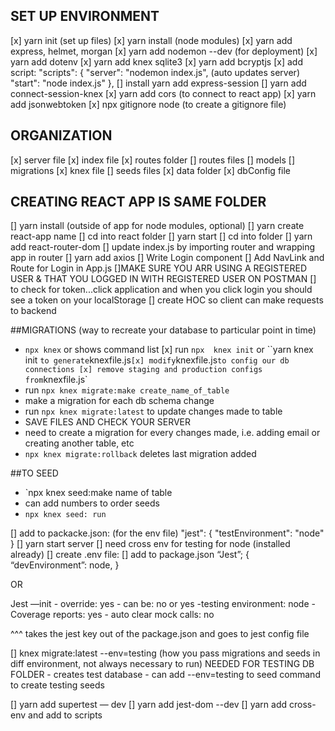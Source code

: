 ## SET UP ENVIRONMENT
[x] yarn init (set up files)
[x] yarn install (node modules)
[x] yarn add express, helmet, morgan 
[x] yarn add nodemon --dev (for deployment)
[x] yarn add dotenv
[x] yarn add knex sqlite3
[x] yarn add bcryptjs
[x] add script: 
 "scripts": {
    "server": "nodemon index.js", (auto updates server)
    "start": "node index.js"
  },
[] install yarn add express-session
[] yarn add connect-session-knex
[x] yarn add cors (to connect to react app)
[x] yarn add jsonwebtoken
[x] npx gitignore node (to create a gitignore file)

## ORGANIZATION
[x] server file 
[x] index file 
[x] routes folder
    [] routes files
    [] models
[] migrations
[x] knex file
[] seeds files 
[x] data folder
[x] dbConfig file 

## CREATING REACT APP IS SAME FOLDER
[] yarn install (outside of app for node modules, optional)
[] yarn create react-app name
    [] cd into react folder
    [] yarn start 
[] cd into folder 
[] yarn add react-router-dom
[] update index.js by importing router and wrapping app in router 
[] yarn add axios 
[] Write Login component
[] Add NavLink and Route for Login in App.js
[]MAKE SURE YOU ARR USING A REGISTERED USER & THAT YOU LOGGED IN WITH REGISTERED USER ON POSTMAN
[] to check for token...click application and when you click login you should see a token on your localStorage 
[] create HOC so client can make requests to backend 

##MIGRATIONS (way to recreate your database to particular point in time)

- `npx knex` or  shows command list 
[x] run `npx  knex init` or ``yarn knex init ` to generate `knexfile.js`
[x] modify `knexfile.js` to config our db connections
[x] remove staging and production configs from `knexfile.js`
- run `npx knex migrate:make create_name_of_table` 
- make a migration for each db schema change 
- run `npx knex migrate:latest` to update changes made to table 
- SAVE FILES AND CHECK YOUR SERVER
- need to create a migration for every changes made, i.e. adding email or creating another table, etc
- `npx knex migrate:rollback` deletes last migration added 


##TO SEED

- `npx knex seed:make name of table 
- can add numbers to order seeds
- `npx knex seed: run`


[] add to packacke.json: (for the env file)
 "jest": {
    "testEnvironment": "node"
  }
[] yarn start server 
[] need cross env for testing for node (installed already)
[] create .env file:
[] add  to package.json
“Jest”; {
“devEnvironment”: node, 
}

OR 

Jest —init
	- override: yes
	- can be: no or yes 
	-testing environment: node
	- Coverage reports: yes
	- auto clear mock calls: no

^^^ takes the jest key out of the package.json and goes to jest  config file 

[]  knex migrate:latest --env=testing (how you pass migrations and seeds in diff environment, not always necessary to run) NEEDED FOR TESTING DB FOLDER 
    - creates test database 
    - can add --env=testing to seed command to create testing seeds 

[] yarn add supertest — dev
[] yarn add jest-dom --dev
[] yarn add cross-env and add to scripts 